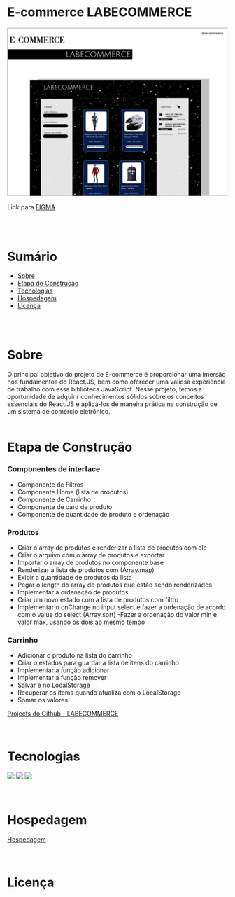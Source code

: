 # E-commerce LABECOMMERCE

![Previa de Design](./projeto-labecommerce/src/assets/img/readme/Previa-do-site-labecommerce.png)

Link para
[FIGMA](https://www.figma.com/file/J15c99k2zxzbbCG382EsP7/Labecomerce---Projeto?type=design&node-id=46%3A110&t=e1bQnjl6mEckqOWX-1)

<br>
<br>

# Sumário
<!--ts-->
   * [Sobre](#Sobre)
   * [Etapa de Construção](#etapa-de-construção)
   * [Tecnologias](#tecnologias)
   * [Hospedagem](#hospedagem)
   * [Licença](#licença)

<!--te-->
<br>
<br>


# Sobre

O principal objetivo do projeto de E-commerce é proporcionar uma imersão nos fundamentos do React.JS, bem como oferecer uma valiosa experiência de trabalho com essa biblioteca JavaScript. Nesse projeto, temos a oportunidade de adquirir conhecimentos sólidos sobre os conceitos essenciais do React.JS e aplicá-los de maneira prática na construção de um sistema de comércio eletrônico.
<br>
<br>


# Etapa de Construção
### Componentes de interface

-  Componente de Filtros
-  Componente Home (lista de produtos)
-  Componente de Carrinho
-  Componente de card de produto
-  Componente de quantidade de produto e ordenação

### Produtos

 - Criar o array de produtos e renderizar a lista de produtos com ele
 - Criar o arquivo com o array de produtos e exportar
 - Importar o array de produtos no componente base
 - Renderizar a lista de produtos com (Array.map)
 - Exibir a quantidade de produtos da lista
 - Pegar o length do array do produtos que estão sendo renderizados
 - Implementar a ordenação de produtos
 - Criar um novo estado com a lista de produtos com filtro
 - Implementar o onChange no input select e fazer a ordenação de acordo com o value do select (Array.sort)
 -Fazer a ordenação do valor min e valor máx, usando os dois ao mesmo tempo

### Carrinho

- Adicionar o produto na lista do carrinho
- Criar o estados para guardar a lista de itens do carrinho
- Implementar a função adicionar
- Implementar a função remover
- Salvar e  no LocalStorage 
- Recuperar os items quando atualiza com o LocalStorage
- Somar os valores

[Projects do Github - LABECOMMERCE](https://github.com/users/MiaAntunes/projects/6/views/2)
<br>
<br>
<br>

# Tecnologias

<img width="30px"  src="https://cdn.jsdelivr.net/gh/devicons/devicon/icons/figma/figma-original.svg"/>

<img width="30px" src="https://cdn.jsdelivr.net/gh/devicons/devicon/icons/react/react-original.svg"/>

<img width="30px" src="https://cdn.jsdelivr.net/gh/devicons/devicon/icons/css3/css3-original.svg" />

<br>
<br>
<br>

# Hospedagem
[Hospedagem](https://projectlabecommerce.vercel.app/)
<br>
<br>
<br>

# Licença


